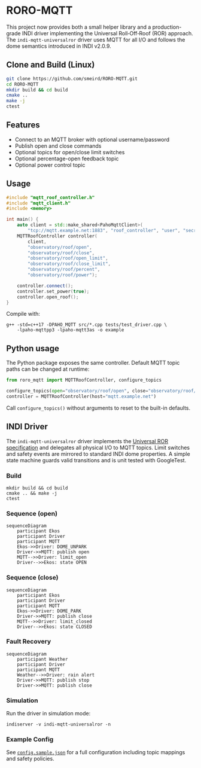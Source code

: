 # RORO-MQTT


This project now provides both a small helper library and a production-grade
INDI driver implementing the Universal Roll‑Off‑Roof (ROR) approach.  The
`indi-mqtt-universalror` driver uses MQTT for all I/O and follows the dome
semantics introduced in INDI v2.0.9.

## Clone and Build (Linux)

```bash
git clone https://github.com/smeird/RORO-MQTT.git
cd RORO-MQTT
mkdir build && cd build
cmake ..
make -j
ctest
```


## Features

* Connect to an MQTT broker with optional username/password
* Publish open and close commands
* Optional topics for open/close limit switches
* Optional percentage-open feedback topic
* Optional power control topic

## Usage


```cpp
#include "mqtt_roof_controller.h"
#include "mqtt_client.h"
#include <memory>

int main() {
    auto client = std::make_shared<PahoMqttClient>(
        "tcp://mqtt.example.net:1883", "roof_controller", "user", "secret");
    MQTTRoofController controller(
        client,
        "observatory/roof/open",
        "observatory/roof/close",
        "observatory/roof/open_limit",
        "observatory/roof/close_limit",
        "observatory/roof/percent",
        "observatory/roof/power");

    controller.connect();
    controller.set_power(true);
    controller.open_roof();
}
```

Compile with:

```
g++ -std=c++17 -DPAHO_MQTT src/*.cpp tests/test_driver.cpp \
    -lpaho-mqttpp3 -lpaho-mqtt3as -o example

```

## Python usage

The Python package exposes the same controller.  Default MQTT topic paths can
be changed at runtime:

```python
from roro_mqtt import MQTTRoofController, configure_topics

configure_topics(open="observatory/roof/open", close="observatory/roof/close")
controller = MQTTRoofController(host="mqtt.example.net")
```

Call ``configure_topics()`` without arguments to reset to the built-in
defaults.

## INDI Driver

The `indi-mqtt-universalror` driver implements the [Universal ROR
specification](https://indilib.org/develop/developer-manual/143-dome.html)
and delegates all physical I/O to MQTT topics.  Limit switches and safety
events are mirrored to standard INDI dome properties.  A simple state machine
guards valid transitions and is unit tested with GoogleTest.

### Build

```
mkdir build && cd build
cmake .. && make -j
ctest
```

### Sequence (open)

```mermaid
sequenceDiagram
    participant Ekos
    participant Driver
    participant MQTT
    Ekos->>Driver: DOME_UNPARK
    Driver->>MQTT: publish open
    MQTT-->>Driver: limit_open
    Driver-->>Ekos: state OPEN
```

### Sequence (close)

```mermaid
sequenceDiagram
    participant Ekos
    participant Driver
    participant MQTT
    Ekos->>Driver: DOME_PARK
    Driver->>MQTT: publish close
    MQTT-->>Driver: limit_closed
    Driver-->>Ekos: state CLOSED
```

### Fault Recovery

```mermaid
sequenceDiagram
    participant Weather
    participant Driver
    participant MQTT
    Weather-->>Driver: rain alert
    Driver->>MQTT: publish stop
    Driver->>MQTT: publish close
```

### Simulation

Run the driver in simulation mode:

```
indiserver -v indi-mqtt-universalror -n
```

### Example Config

See [`config.sample.json`](config.sample.json) for a full configuration
including topic mappings and safety policies.
